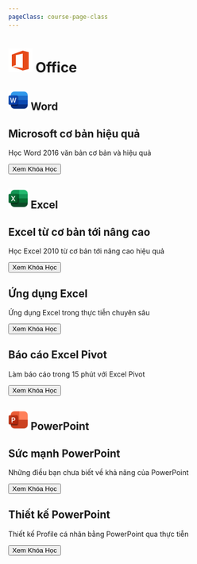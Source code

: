 ```yaml
---
pageClass: course-page-class
---
```


# <img src="https://raw.githubusercontent.com/Zenfection/Image/master/2021/09/04-11-53-53-icons8-office_365.png"> Office 

## <img src="https://raw.githubusercontent.com/Zenfection/Image/master/2021/09/04-11-51-45-word.png" width="40"> Word

<main class="zencourse">

  <div class="zencard" style='background-image: url(/images/docs/course/office/1/1.png);'>
    <div class="content">
      <h2 class="zentitle">Microsoft cơ bản hiệu quả</h2>
      <p class="copy">Học Word 2016 văn bản cơ bản và hiệu quả</p>
      <a href="/course/office/word/1/1.html" target=”_blank”><button class="zenbtn">Xem Khóa Học</button></a>
    </div>
  </div>

</main>

## <img src="https://raw.githubusercontent.com/Zenfection/Image/master/2021/09/04-11-51-50-excel.png" width="40"> Excel

<main class="zencourse">

  <div class="zencard" style='background-image: url(/images/docs/course/office/2/1.png);'>
    <div class="content">
      <h2 class="zentitle">Excel từ cơ bản tới nâng cao</h2>
      <p class="copy">Học Excel 2010 từ cơ bản tới nâng cao hiệu quả</p>
      <a href="/course/office/excel/1/1.html" target=”_blank”><button class="zenbtn">Xem Khóa Học</button></a>
    </div>
  </div>

  <div class="zencard" style='background-image: url(/images/docs/course/office/2/2.png);'>
    <div class="content">
      <h2 class="zentitle">Ứng dụng Excel</h2>
      <p class="copy">Ứng dụng Excel trong thực tiễn chuyên sâu</p>
      <a href="https://drive.google.com/drive/folders/1TzcdDb4jEAN6hVTNoHobBoitIVhe10mx?usp=sharing" target=”_blank”><button class="zenbtn">Xem Khóa Học</button></a>
    </div>
  </div>

  <div class="zencard" style='background-image: url(/images/docs/course/office/2/3.png);'>
    <div class="content">
      <h2 class="zentitle">Báo cáo Excel Pivot</h2>
      <p class="copy">Làm báo cáo trong 15 phút với Excel Pivot</p>
      <a href="https://drive.google.com/drive/folders/18tIImG7lQf5lPBXOrGvgCC4wLNFoWu07?usp=sharing" target=”_blank”><button class="zenbtn">Xem Khóa Học</button></a>
    </div>
  </div>

</main>

## <img src="https://raw.githubusercontent.com/Zenfection/Image/master/2021/09/04-11-51-47-powerpoint.png" width="40"> PowerPoint

<main class="zencourse">
  
  <div class="zencard" style='background-image: url(/images/docs/course/office/3/1.png);'>
    <div class="content">
      <h2 class="zentitle">Sức mạnh PowerPoint</h2>
      <p class="copy">Những điều bạn chưa biết về khả năng của PowerPoint</p>
      <a href="https://drive.google.com/drive/folders/1Te2U7l8lxmsjRFcF21v1_0eFPgbZ7B1a?usp=sharing" target=”_blank”><button class="zenbtn">Xem Khóa Học</button></a>
    </div>
  </div>

  <div class="zencard" style='background-image: url(/images/docs/course/office/3/2.png);'>
    <div class="content">
      <h2 class="zentitle">Thiết kế PowerPoint</h2>
      <p class="copy">Thiết kế Profile cá nhân bằng PowerPoint qua thực tiễn</p>
      <a href="https://drive.google.com/drive/folders/1UQYT8-XctqmgBEtX7DmIKnGF0qOplT3d?usp=sharing" target=”_blank”><button class="zenbtn">Xem Khóa Học</button></a>
    </div>
  </div>

</main>

<comment/>


 